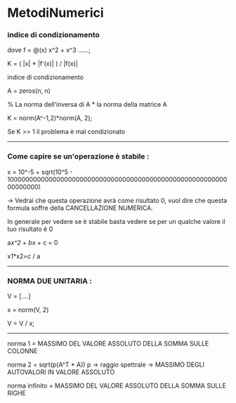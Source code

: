 # MetodiNumerici

<h3> indice di condizionamento </h3>
  
dove f = @(x) x^2 + x^3 ......;
  
K = ( |x| * |f'(x)| ) / |f(x)|

indice di condizionamento <Matrice>

  A = zeros(n, n)

  % La norma dell'inversa di A * la norma della matrice A

  K = norm(A^-1,2)*norm(A, 2);


  Se K >> 1 il problema è mal condizionato

  ------------

  <h3> Come capire se un'operazione è stabile : </h3> 

  x = 10^-5 + sqrt(10^5 - 10000000000000000000000000000000000000000000000000000000000000000)

  -> Vedrai che questa operazione avrà come risultato 0, vuol dire che questa formula soffre della CANCELLAZIONE NUMERICA.
  
  In generale per vedere se è stabile basta vedere se per un qualche valore il tuo risultato è 0
  
  
  a*x^2 + b*x + c = 0
  
  x1*x2=c / a
  
  --------------
  
  <h3> NORMA DUE UNITARIA : </h3>
  
 V = [....]
  
 x = norm(V, 2)
  
 V = V / x;
  
  
 -------------
  
  norma 1 = MASSIMO DEL VALORE ASSOLUTO DELLA SOMMA SULLE COLONNE
  
  norma 2 = sqrt(p(A^T * A)) p -> raggio spettrale -> MASSIMO DEGLI AUTOVALORI IN VALORE ASSOLUTO

  norma infinito = MASSIMO DEL VALORE ASSOLUTO DELLA SOMMA SULLE RIGHE













